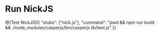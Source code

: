 # Run NickJS

@[Test NickJS]({ "stubs": ["nick.js"], "command": "pwd && npm run build && ./node_modules/casperjs/bin/casperjs lib/test.js" })